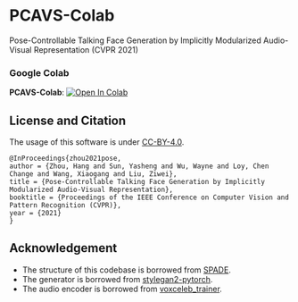 # PCAVS-Colab
Pose-Controllable Talking Face Generation by Implicitly Modularized Audio-Visual Representation (CVPR 2021)




### Google Colab

**PCAVS-Colab**: <a href="https://colab.research.google.com/github/justinjohn0306/PCAVS-Colab/blob/main/PCAVS_Colab.ipynb" target="_parent"><img src="https://colab.research.google.com/assets/colab-badge.svg" alt="Open In Colab"/></a>



## License and Citation

The usage of this software is under [CC-BY-4.0](https://github.com/Hangz-nju-cuhk/Talking-Face_PC-AVS/LICENSE).
```
@InProceedings{zhou2021pose,
author = {Zhou, Hang and Sun, Yasheng and Wu, Wayne and Loy, Chen Change and Wang, Xiaogang and Liu, Ziwei},
title = {Pose-Controllable Talking Face Generation by Implicitly Modularized Audio-Visual Representation},
booktitle = {Proceedings of the IEEE Conference on Computer Vision and Pattern Recognition (CVPR)},
year = {2021}
}
```

## Acknowledgement
* The structure of this codebase is borrowed from [SPADE](https://github.com/NVlabs/SPADE).
* The generator is borrowed from [stylegan2-pytorch](https://github.com/rosinality/stylegan2-pytorch).
* The audio encoder is borrowed from [voxceleb_trainer](https://github.com/clovaai/voxceleb_trainer).

